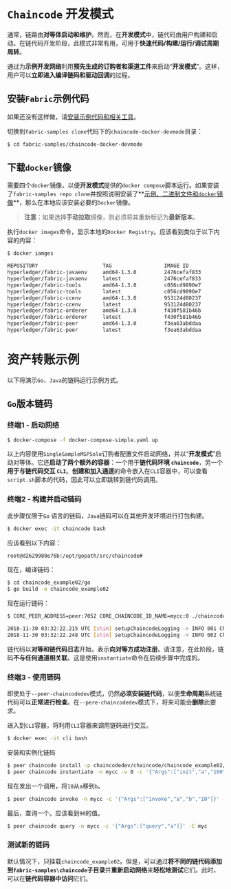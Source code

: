 # `Chaincode` 开发模式

通常，链路由**对等体启动和维护**。然而，在**开发模式**中，链代码由用户构建和启动。在链代码开发阶段，此模式非常有用，可用于**快速代码/构建/运行/调试周期周转**。

通过为**示例开发网络**利用**预先生成的订购者和渠道工件**来启动“**开发模式**”。这样，用户可以**立即进入编译链码和驱动回调**的过程。

## 安装`Fabric`示例代码

如果还没有这样做，请[安装示例代码和相关工具](hyperledger%20fabric%20建立你的第一个网络.md)。

切换到`fabric-samples clone`代码下的`chaincode-docker-devmode`目录：

```sh
$ cd fabric-samples/chaincode-docker-devmode
```

## 下载`docker`镜像

需要四个`docker`镜像，以便**开发模式**提供的`docker compose`脚本运行。如果安装了`fabric-samples repo clone`并按照说明安装了**[示例、二进制文件和`docker`镜像](hyperledger%20fabric%20入门.md)**，那么在本地应该安装必要的`Docker`镜像。

> **注意**：如果选择**手动拉取**镜像，则必须将其重新标记为**最新版本**。

执行`docker images`命令，显示本地的`Docker Registry`。应该看到类似于以下内容的内容：

```sh
$ docker iamges

REPOSITORY                     TAG                 IMAGE ID            CREATED             SIZE
hyperledger/fabric-javaenv     amd64-1.3.0         2476cefaf833        7 weeks ago         1.7GB
hyperledger/fabric-javaenv     latest              2476cefaf833        7 weeks ago         1.7GB
hyperledger/fabric-tools       amd64-1.3.0         c056cd9890e7        7 weeks ago         1.5GB
hyperledger/fabric-tools       latest              c056cd9890e7        7 weeks ago         1.5GB
hyperledger/fabric-ccenv       amd64-1.3.0         953124d80237        7 weeks ago         1.38GB
hyperledger/fabric-ccenv       latest              953124d80237        7 weeks ago         1.38GB
hyperledger/fabric-orderer     amd64-1.3.0         f430f581b46b        7 weeks ago         145MB
hyperledger/fabric-orderer     latest              f430f581b46b        7 weeks ago         145MB
hyperledger/fabric-peer        amd64-1.3.0         f3ea63abddaa        7 weeks ago         151MB
hyperledger/fabric-peer        latest              f3ea63abddaa        7 weeks ago         151MB
```

# 资产转账示例

以下将演示`Go`、`Java`的链码运行示例方式。

## `Go`版本链码

### 终端1 - 启动网络

```sh
$ docker-compose -f docker-compose-simple.yaml up
```

以上内容使用`SingleSampleMSPSolo`订购者配置文件启动网络，并以“**开发模式**”启动对等体。它还**启动了两个额外的容器**：一个用于**链代码环境 `chaincode`**，另一个**用于与链代码交互 `CLI`**。**创建和加入通道**的命令嵌入在`CLI`容器中，可以查看`script.sh`脚本的代码，因此可以立即跳转到链代码调用。

### 终端2 - 构建并启动链码

此步骤仅限于`Go` 语言的链码，`Java`链码可以在其他开发环境进行打包构建。

```sh
$ docker exec -it chaincode bash
```

应该看到以下内容：

```sh
root@d2629980e76b:/opt/gopath/src/chaincode#
```

现在，编译链码：

```sh
$ cd chaincode_example02/go
$ go build -o chaincode_example02
```

现在运行链码：

```sh
$ CORE_PEER_ADDRESS=peer:7052 CORE_CHAINCODE_ID_NAME=mycc:0 ./chaincode_example02

2018-11-30 03:32:22.215 UTC [shim] setupChaincodeLogging -> INFO 001 Chaincode log level not provided; defaulting to: INFO
2018-11-30 03:32:22.248 UTC [shim] setupChaincodeLogging -> INFO 002 Chaincode (build level: ) starting up ...
```

链代码以**对等和链代码日志**开始，表示**向对等方成功注册**。请注意，在此阶段，链码**不与任何通道相关联**。这是使用`instantiate`命令在后续步骤中完成的。

### 终端3 - 使用链码

即使处于`--peer-chaincodedev`模式，仍然**必须安装链代码**，以便**生命周期**系统链代码可以**正常进行检查**。在`--pere-chaincodedev`模式下，将来可能会**删除**此要求。

进入到`CLI`容器，将利用`CLI`容器来调用链码进行交互。

```sh
$ docker exec -it cli bash
```

安装和实例化链码

```sh
$ peer chaincode install -p chaincodedev/chaincode/chaincode_example02/go -n mycc -v 0
$ peer chaincode instantiate -n mycc -v 0 -c '{"Args":["init","a","100","b","200"]}' -C myc
```

现在发出一个调用，将`10`从`a`移到`b`。

```sh
$ peer chaincode invoke -n mycc -c '{"Args":["invoke","a","b","10"]}' -C myc
```

最后，查询一个。应该看到`90`的值。

```sh
$ peer chaincode query -n mycc -c '{"Args":["query","a"]}' -C myc
```

### 测试新的链码

默认情况下，只挂载`chaincode_example02`。但是，可以通过**将不同的链代码添加到`fabric-samples\chaincode`子目录**并**重新启动网络**来**轻松地测试**它们。此时，可以在**链代码容器中访问**它们。


